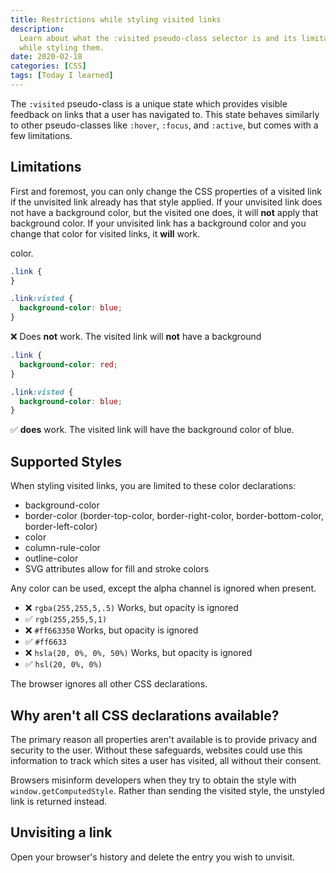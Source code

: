 ```yaml
---
title: Restrictions while styling visited links
description:
  Learn about what the :visited pseudo-class selector is and its limitations
  while styling them.
date: 2020-02-18
categories: [CSS]
tags: [Today I learned]
---
```


The `:visited` pseudo-class is a unique state which provides visible feedback on
links that a user has navigated to. This state behaves similarly to other
pseudo-classes like `:hover`, `:focus`, and `:active`, but comes with a few
limitations.

## Limitations

First and foremost, you can only change the CSS properties of a visited link if
the unvisited link already has that style applied. If your unvisited link does
not have a background color, but the visited one does, it will **not** apply
that background color. If your unvisited link has a background color and you
change that color for visited links, it **will** work.

color.

```css
.link {
}

.link:visted {
  background-color: blue;
}
```

❌ Does **not** work. The visited link will **not** have a background

```css
.link {
  background-color: red;
}

.link:visted {
  background-color: blue;
}
```

✅ **does** work. The visited link will have the background color of blue.

## Supported Styles

When styling visited links, you are limited to these color declarations:

- background-color
- border-color (border-top-color, border-right-color, border-bottom-color,
  border-left-color)
- color
- column-rule-color
- outline-color
- SVG attributes allow for fill and stroke colors

Any color can be used, except the alpha channel is ignored when present.

- ❌ `rgba(255,255,5,.5)` Works, but opacity is ignored
- ✅ `rgb(255,255,5,1)`
- ❌ `#ff663350` Works, but opacity is ignored
- ✅ `#ff6633`
- ❌ `hsla(20, 0%, 0%, 50%)` Works, but opacity is ignored
- ✅ `hsl(20, 0%, 0%)`

The browser ignores all other CSS declarations.

## Why aren't all CSS declarations available?

The primary reason all properties aren't available is to provide privacy and
security to the user. Without these safeguards, websites could use this
information to track which sites a user has visited, all without their consent.

Browsers misinform developers when they try to obtain the style with
`window.getComputedStyle`. Rather than sending the visited style, the unstyled
link is returned instead.

## Unvisiting a link

Open your browser's history and delete the entry you wish to unvisit.
